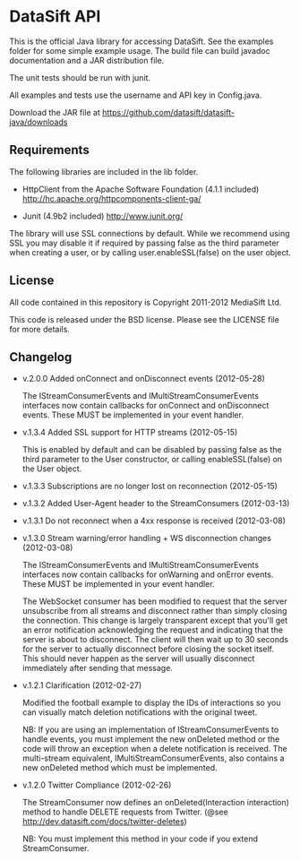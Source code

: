 DataSift API
============

This is the official Java library for accessing DataSift. See the examples
folder for some simple example usage. The build file can build javadoc
documentation and a JAR distribution file.

The unit tests should be run with junit.

All examples and tests use the username and API key in Config.java.

Download the JAR file at https://github.com/datasift/datasift-java/downloads

Requirements
------------

The following libraries are included in the lib folder.

* HttpClient from the Apache Software Foundation (4.1.1 included)
  http://hc.apache.org/httpcomponents-client-ga/

* Junit (4.9b2 included)
  http://www.junit.org/

The library will use SSL connections by default. While we recommend using SSL
you may disable it if required by passing false as the third parameter when
creating a user, or by calling user.enableSSL(false) on the user object.

License
-------

All code contained in this repository is Copyright 2011-2012 MediaSift Ltd.

This code is released under the BSD license. Please see the LICENSE file for
more details.

Changelog
---------

* v.2.0.0 Added onConnect and onDisconnect events (2012-05-28)

  The IStreamConsumerEvents and IMultiStreamConsumerEvents interfaces now
  contain callbacks for onConnect and onDisconnect events. These MUST be
  implemented in your event handler.

* v.1.3.4 Added SSL support for HTTP streams (2012-05-15)

  This is enabled by default and can be disabled by passing false as the third
  parameter to the User constructor, or calling enableSSL(false) on the User
  object.

* v.1.3.3 Subscriptions are no longer lost on reconnection (2012-05-15)

* v.1.3.2 Added User-Agent header to the StreamConsumers (2012-03-13)

* v.1.3.1 Do not reconnect when a 4xx response is received (2012-03-08)

* v.1.3.0 Stream warning/error handling + WS disconnection changes (2012-03-08)

  The IStreamConsumerEvents and IMultiStreamConsumerEvents interfaces now
  contain callbacks for onWarning and onError events. These MUST be implemented
  in your event handler.
  
  The WebSocket consumer has been modified to request that the server
  unsubscribe from all streams and disconnect rather than simply closing
  the connection. This change is largely transparent except that you'll get
  an error notification acknowledging the request and indicating that the
  server is about to disconnect. The client will then wait up to 30 seconds
  for the server to actually disconnect before closing the socket itself. This
  should never happen as the server will usually disconnect immediately after
  sending that message.

* v.1.2.1 Clarification (2012-02-27)

  Modified the football example to display the IDs of interactions so you can
  visually match deletion notifications with the original tweet.
  
  NB: If you are using an implementation of IStreamConsumerEvents to handle
  events, you must implement the new onDeleted method or the code will throw
  an exception when a delete notification is received. The multi-stream
  equivalent, IMultiStreamConsumerEvents, also contains a new onDeleted
  method which must be implemented.

* v.1.2.0 Twitter Compliance (2012-02-26)

  The StreamConsumer now defines an onDeleted(Interaction interaction) method
  to handle DELETE requests from Twitter.
  (@see http://dev.datasift.com/docs/twitter-deletes)

  NB: You must implement this method in your code if you extend StreamConsumer.

